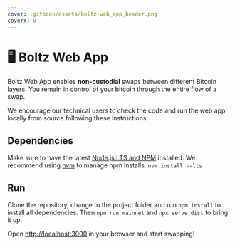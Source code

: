```yaml
---
cover: .gitbook/assets/boltz-web_app_header.png
coverY: 0
---
```


# 🖥 Boltz Web App

Boltz Web App enables **non-custodial** swaps between different Bitcoin layers. You remain in control of your bitcoin through the entire flow of a swap.

We encourage our technical users to check the code and run the web app locally from source following these instructions:

## Dependencies

Make sure to have the latest [Node.js LTS and NPM](https://docs.npmjs.com/downloading-and-installing-node-js-and-npm) installed. We recommend using [nvm](https://github.com/nvm-sh/nvm#install--update-script) to manage npm installs: `nvm install --lts`

## Run

Clone the repository, change to the project folder and run `npm install` to install all dependencies. Then `npm run mainnet` and `npx serve dist` to bring it up.

Open [http://localhost:3000](http://localhost:3000) in your browser and start swapping!
